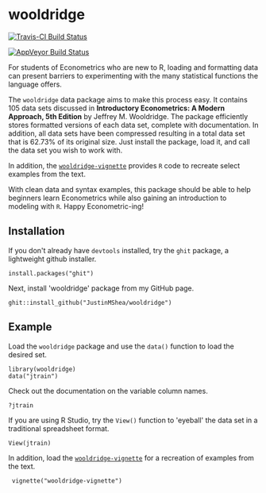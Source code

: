 # wooldridge 

[![Travis-CI Build Status](https://travis-ci.org/JustinMShea/wooldridge.svg?branch=master)](https://travis-ci.org/JustinMShea/wooldridge)

[![AppVeyor Build Status](https://ci.appveyor.com/api/projects/status/github/JustinMShea/wooldRidge?branch=master&svg=true)](https://ci.appveyor.com/project/JustinMShea/wooldRidge)

For students of Econometrics who are new to R, loading and formatting data can present barriers to experimenting with the many statistical functions the language offers.

The `wooldridge` data package aims to make this process easy. It contains 105 data sets discussed in **Introductory Econometrics: A Modern Approach, 5th Edition** by Jeffrey M. Wooldridge. The package efficiently stores formatted versions of each data set, complete with documentation. In addition, all data sets have been compressed resulting in a total data set that is 62.73% of its original size. Just install the package, load it, and call the data set you wish to work with.

In addition, the [`wooldridge-vignette`](https://github.com/JustinMShea/wooldRidge/tree/master/vignettes/wooldRidge-vignette.pdf) provides `R` code to recreate select examples from
the text. 

With clean data and syntax examples, this package should be able to help beginners learn Econometrics while also gaining an introduction to modeling with `R`.
Happy Econometric-ing!


## Installation

If you don't already have `devtools` installed, try the `ghit` package, a lightweight github installer.

```{r}
install.packages("ghit")
```

Next, install 'wooldridge' package from my GitHub page.

```{r}
ghit::install_github("JustinMShea/wooldridge")
```

## Example

Load the `wooldridge` package and use the `data()` function to load the desired set.
```{r}
library(wooldridge)
data("jtrain")
```

Check out the documentation on the variable column names.
```{r}
?jtrain
```

If you are using R Studio, try the `View()` function to 'eyeball' the data set in a traditional spreadsheet format.
```{r}
View(jtrain)
```

In addition, load the [`wooldridge-vignette`](https://github.com/JustinMShea/wooldRidge/tree/master/vignettes/wooldridge-vignette.pdf) for a recreation of examples from the text.

```{r}
 vignette("wooldridge-vignette")
 ```

